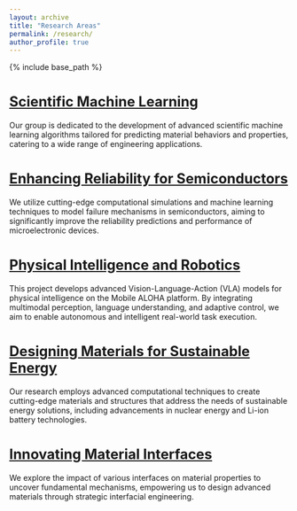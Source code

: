 ```yaml
---
layout: archive
title: "Research Areas"
permalink: /research/
author_profile: true
---
```


{% include base_path %}

<a href="/research_AI" style="font-size: 25px; font-weight: bold;">Scientific Machine Learning</a>
======
Our group is dedicated to the development of advanced scientific machine learning algorithms tailored for predicting material behaviors and properties, catering to a wide range of engineering applications.

<a href="/research_semiconductors" style="font-size: 25px; font-weight: bold;">Enhancing Reliability for Semiconductors</a>
======
We utilize cutting-edge computational simulations and machine learning techniques to model failure mechanisms in semiconductors, aiming to significantly improve the reliability predictions and performance of microelectronic devices.

<a href="/research_robotics" style="font-size: 25px; font-weight: bold;">Physical Intelligence and Robotics</a>
======
This project develops advanced Vision-Language-Action (VLA) models for physical intelligence on the Mobile ALOHA platform. By integrating multimodal perception, language understanding, and adaptive control, we aim to enable autonomous and intelligent real-world task execution.

<a href="/research_energy_materials" style="font-size: 25px; font-weight: bold;">Designing Materials for Sustainable Energy</a>
======
Our research employs advanced computational techniques to create cutting-edge materials and structures that address the needs of sustainable energy solutions, including advancements in nuclear energy and Li-ion battery technologies.

<a href="/research_interfaces" style="font-size: 25px; font-weight: bold;">Innovating Material Interfaces</a>
======
We explore the impact of various interfaces on material properties to uncover fundamental mechanisms, empowering us to design advanced materials through strategic interfacial engineering.


